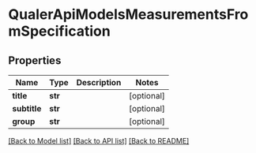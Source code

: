 # QualerApiModelsMeasurementsFromSpecification

## Properties
Name | Type | Description | Notes
------------ | ------------- | ------------- | -------------
**title** | **str** |  | [optional] 
**subtitle** | **str** |  | [optional] 
**group** | **str** |  | [optional] 

[[Back to Model list]](../README.md#documentation-for-models) [[Back to API list]](../README.md#documentation-for-api-endpoints) [[Back to README]](../README.md)

